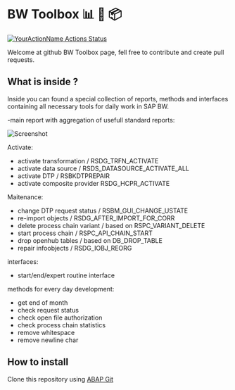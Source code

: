 # BW Toolbox 📊 🔨 📦

[![YourActionName Actions Status](https://github.com/pawelwiejkut/bw_toolbox/workflows/CI/badge.svg)](https://github.com/pawelwiejkut/bw_toolbox/actions)

Welcome at github BW Toolbox page, fell free to contribute and create pull requests.

## What is inside ?

Inside you can found a special collection of reports, methods and interfaces containing all necessary tools for daily work in SAP BW.

-main report with aggregation of usefull standard reports:

![Screenshot](https://i.imgur.com/b3fRaoL.png)

Activate:
- activate transformation / RSDG_TRFN_ACTIVATE
- activate data source / RSDS_DATASOURCE_ACTIVATE_ALL
- activate DTP / RSBKDTPREPAIR
- activate composite provider RSDG_HCPR_ACTIVATE

Maitenance:
- change DTP request status / RSBM_GUI_CHANGE_USTATE
- re-import objects / RSDG_AFTER_IMPORT_FOR_CORR
- delete process chain variant / based on RSPC_VARIANT_DELETE
- start process chain / RSPC_API_CHAIN_START
- drop openhub tables / based on DB_DROP_TABLE
- repair infoobjects / RSDG_IOBJ_REORG

interfaces:
- start/end/expert routine interface

methods for every day development:
- get end of month
- check request status
- check open file authorization
- check process chain statistics
- remove whitespace
- remove newline char

## How to install
Clone this repository using [ABAP Git](https://github.com/larshp/abapGit)

